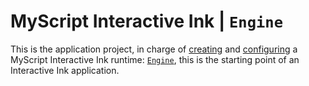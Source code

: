 MyScript Interactive Ink | `Engine`
===================================

This is the application project, in charge of [creating](App.xaml.cs#L26) and [configuring](App.xaml.cs#L27) a MyScript Interactive Ink runtime: [`Engine`](https://developer.myscript.com/docs/interactive-ink/1.3/windows/fundamentals/interactive-ink-runtime/), this is the starting point of an Interactive Ink application.
